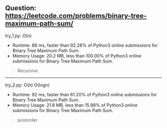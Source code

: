 Question: https://leetcode.com/problems/binary-tree-maximum-path-sum/
---

try_1.py: O(n)

* Runtime: 88 ms, faster than 92.28% of Python3 online submissions for Binary Tree Maximum Path Sum.
* Memory Usage: 20.2 MB, less than 100.00% of Python3 online submissions for Binary Tree Maximum Path Sum.

> Recursive

---

try_2.py: O(n) O(logn)

* Runtime: 92 ms, faster than 61.20% of Python3 online submissions for Binary Tree Maximum Path Sum.
* Memory Usage: 21.8 MB, less than 15.98% of Python3 online submissions for Binary Tree Maximum Path Sum.

> postorder